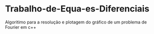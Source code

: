 # Trabalho-de-Equa-es-Diferenciais
Algoritimo para a resolução e plotagem do gráfico de um problema de Fourier em c++
